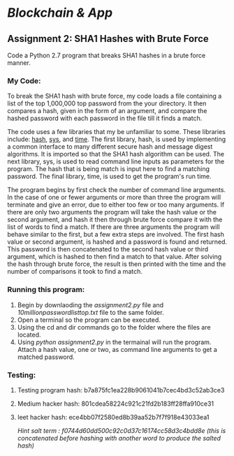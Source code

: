 # *Blockchain & App*

## Assignment 2: SHA1 Hashes with Brute Force
Code a Python 2.7 program that breaks SHA1 hashes in a brute force manner.

### My Code:
To break the SHA1 hash with brute force, my code loads a file containing a list of the top 1,000,000 top password from the your directory. It then compares a hash, given in the form of an argument, and compare the hashed password with each password in the file till it finds a match.

The code uses a few libraries that my be unfamiliar to some. These libraries include: [hash](https://docs.python.org/2/library/hashlib.html), [sys](https://docs.python.org/2/library/sys.html), and [time](https://docs.python.org/2/library/time.html). The first library, hash, is used by implementing a common interface to many different secure hash and message digest algorithms. It is imported so that the SHA1 hash algorithm can be used. The next library, sys, is used to read command line inputs as parameters for the program. The hash that is being match is input here to find a matching password. The final library, time, is used to get the program's run time.

The program begins by first check the number of command line arguments. In the case of one or fewer arguments or more than three the program will terminate and give an error, due to either too few or too many arguments. If there are only two arguments the program will take the hash value or the second argument, and hash it then through brute force compare it with the list of words to find a match. If there are three arguments the program will behave similar to the first, but a few extra steps are involved. The first hash value or second argument, is hashed and a password is found and returned. This password is then concatenated to the second hash value or third argument, which is hashed to then find a match to that value. After solving the hash through brute force, the result is then printed with the time and the number of comparisons it took to find a match.

### Running this program:
1. Begin by downlaoding the *assignment2.py* file and *10millionpasswordlisttop.txt* file to the same folder.
2. Open a terminal so the program can be executed. 
3. Using the cd and dir commands go to the folder where the files are located. 
4. Using *python assignment2.py* in the termainal will run the program. Attach a hash value, one or two, as command line arguments to get a matched password.

### Testing:
1. Testing program hash: b7a875fc1ea228b9061041b7cec4bd3c52ab3ce3
2. Medium hacker hash: 801cdea58224c921c21fd2b183ff28ffa910ce31
3. leet hacker hash: ece4bb07f2580ed8b39aa52b7f7f918e43033ea1

   *Hint salt term : f0744d60dd500c92c0d37c16174cc58d3c4bdd8e (this is concatenated before hashing with another word to produce the salted hash)*
